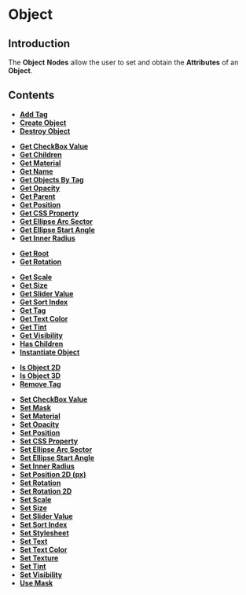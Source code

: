 # Object

## Introduction

The **Object** **Nodes** allow the user to set and obtain the **Attributes** of an **Object**.

## Contents

* [**Add Tag**](add-tag.md)
* [**Create Object**](create-object.md)
* [**Destroy Object**](destroy.md)
<!--* [**Get Alpha**](get-alpha.md)-->
* [**Get CheckBox Value**](get-checkbox-value.md)
* [**Get Children**](get-children.md)
* [**Get Material**](get-material.md)
* [**Get Name**](get-name.md)
* [**Get Objects By Tag**](get-objects-by-tag.md)
* [**Get Opacity**](get-opacity.md)
* [**Get Parent**](get-parent.md)
* [**Get Position**](get-position.md)
* [**Get CSS Property**](get-property.md)
* [**Get Ellipse Arc Sector**](get-ellipse-arc-sector.md)
* [**Get Ellipse Start Angle**](get-ellipse-start-angle.md)
* [**Get Inner Radius**](get-inner-radius.md)
<!-- * [**Get Position 2D (px)**](get-position-pixel.md) -->
* [**Get Root**](get-root.md)
* [**Get Rotation**](get-rotation.md)
<!-- * [**Get Rotation 2D**](get-rotation-pixel.md) -->
* [**Get Scale**](get-scale.md)
* [**Get Size**](get-size.md)
* [**Get Slider Value**](getslidervalue.md)
* [**Get Sort Index**](get-sort-index.md)
* [**Get Tag**](get-tag.md)
* [**Get Text Color**](get-text-color.md)
* [**Get Tint**](get-tint.md)
* [**Get Visibility**](get-visibility.md)
* [**Has Children**](has-children.md)
* [**Instantiate Object**](instantiate.md)
<!--* [**On List Item Clicked**](onlistitemclicked.md)-->
* [**Is Object 2D**](is-object-2d.md)
* [**Is Object 3D**](is-object-3d.md)
* [**Remove Tag**](remove-tag.md)
<!--* [**Set Alpha**](set-alpha.md)-->
* [**Set CheckBox Value**](set-checkbox-value.md)
* [**Set Mask**](set-mask.md)
* [**Set Material**](set-material.md)
* [**Set Opacity**](set-opacity.md)
* [**Set Position**](set-position.md)
* [**Set CSS Property**](set-property.md)
* [**Set Ellipse Arc Sector**](set-ellipse-arc-sector.md)
* [**Set Ellipse Start Angle**](set-ellipse-start-angle.md)
* [**Set Inner Radius**](set-inner-radius.md)
* [**Set Position 2D (px)**](set-position-pixel.md)
* [**Set Rotation**](set-rotation.md)
* [**Set Rotation 2D**](set-rotation-pixel.md)
* [**Set Scale**](set-scale.md)
* [**Set Size**](set-size-pixel.md)
* [**Set Slider Value**](setslidervalue.md)
* [**Set Sort Index**](set-sort-index.md)
* [**Set Stylesheet**](set-stylesheet.md)
* [**Set Text**](set-text.md)
* [**Set Text Color**](set-text-color.md)
* [**Set Texture**](set-texture.md)
* [**Set Tint**](set-tint.md)
* [**Set Visibility**](set-visibility.md)
* [**Use Mask**](use-mask.md)

